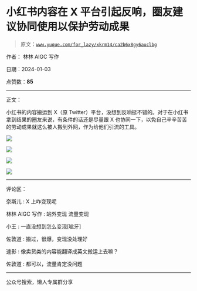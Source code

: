 # 小红书内容在 X 平台引起反响，圈友建议协同使用以保护劳动成果

> 原文：[`www.yuque.com/for_lazy/xkrm14/ca2b6x8gy6auclbg`](https://www.yuque.com/for_lazy/xkrm14/ca2b6x8gy6auclbg)

作者： 林林 AIGC 写作

日期：2024-01-03

点赞数：**85**

* * *

正文：

小红书的内容搬运到 X（原 Twitter）平台，没想到反响挺不错的。对于在小红书拿到结果的圈友来说，有条件的话还是尽量跟 X 也协同一下，以免自己辛辛苦苦的劳动成果就这么被人搬到外网，作为给他们引流的工具。

![](img/2b82136b139987fdc8ec64fdd4985c80.png)

![](img/0724d7dc6b0df3194998fc61d570d30e.png)

![](img/2eb5aa704ba88e0ae752d2ad63774764.png)

![](img/e58caf4741e4b95a0b51b93ade7a3809.png)

* * *

评论区：

奈斯儿 : X 上咋变现呢

林林 AIGC 写作 : 站外变现 流量变现

小王 : 一直没想到怎么变现[呲牙]

佐敦道 : 搬过，很爆，变现没处理好

速影 : 像卖货类的内容能翻译成英文搬运上去嘛？

佐敦道 : 都可以，流量肯定没问题

* * *

公众号搜索，懒人专属群分享
